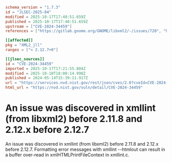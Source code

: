 ```toml
schema_version = "1.7.3"
id = "JLSEC-2025-84"
modified = 2025-10-17T17:40:51.659Z
published = 2025-10-17T17:40:51.659Z
upstream = ["CVE-2024-34459"]
references = ["https://gitlab.gnome.org/GNOME/libxml2/-/issues/720", "https://gitlab.gnome.org/GNOME/libxml2/-/releases/v2.11.8", "https://gitlab.gnome.org/GNOME/libxml2/-/releases/v2.12.7", "https://lists.fedoraproject.org/archives/list/package-announce%40lists.fedoraproject.org/message/5HVUXKYTBWT3G5DEEQX62STJQBY367NL/", "https://lists.fedoraproject.org/archives/list/package-announce%40lists.fedoraproject.org/message/INKSSLW5VMZIXHRPZBAW4TJUX5SQKARG/", "https://lists.fedoraproject.org/archives/list/package-announce%40lists.fedoraproject.org/message/VRDJCNQP32LV56KESUQ5SNZKAJWSZZRI/", "https://gitlab.gnome.org/GNOME/libxml2/-/issues/720", "https://gitlab.gnome.org/GNOME/libxml2/-/releases/v2.11.8", "https://gitlab.gnome.org/GNOME/libxml2/-/releases/v2.12.7", "https://lists.fedoraproject.org/archives/list/package-announce%40lists.fedoraproject.org/message/5HVUXKYTBWT3G5DEEQX62STJQBY367NL/", "https://lists.fedoraproject.org/archives/list/package-announce%40lists.fedoraproject.org/message/INKSSLW5VMZIXHRPZBAW4TJUX5SQKARG/", "https://lists.fedoraproject.org/archives/list/package-announce%40lists.fedoraproject.org/message/VRDJCNQP32LV56KESUQ5SNZKAJWSZZRI/"]

[[affected]]
pkg = "XML2_jll"
ranges = ["< 2.12.7+0"]

[[jlsec_sources]]
id = "CVE-2024-34459"
imported = 2025-10-17T17:21:55.884Z
modified = 2025-10-10T18:00:14.990Z
published = 2024-05-14T15:39:11.917Z
url = "https://services.nvd.nist.gov/rest/json/cves/2.0?cveId=CVE-2024-34459"
html_url = "https://nvd.nist.gov/vuln/detail/CVE-2024-34459"
```

# An issue was discovered in xmllint (from libxml2) before 2.11.8 and 2.12.x before 2.12.7

An issue was discovered in xmllint (from libxml2) before 2.11.8 and 2.12.x before 2.12.7. Formatting error messages with xmllint --htmlout can result in a buffer over-read in xmlHTMLPrintFileContext in xmllint.c.

